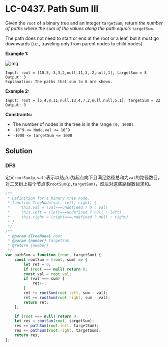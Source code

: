 # LC-0437. Path Sum III

Given the `root` of a binary tree and an integer `targetSum`, return _the number of paths where the sum of the values along the path equals_ `targetSum`.

The path does not need to start or end at the root or a leaf, but it must go downwards (i.e., traveling only from parent nodes to child nodes).

**Example 1:**

![img](https://assets.leetcode.com/uploads/2021/04/09/pathsum3-1-tree.jpg)

```
Input: root = [10,5,-3,3,2,null,11,3,-2,null,1], targetSum = 8
Output: 3
Explanation: The paths that sum to 8 are shown.
```

**Example 2:**

```
Input: root = [5,4,8,11,null,13,4,7,2,null,null,5,1], targetSum = 22
Output: 3
```

**Constraints:**

-   The number of nodes in the tree is in the range `[0, 1000]`.
-   `-10^9 <= Node.val <= 10^9`
-   `-1000 <= targetSum <= 1000`

## Solution

### DFS

定义`rootSum(p,val)`表示以结点`p`为起点向下且满足路径总和为`val`的路径数目。对二叉树上每个节点求`rootSum(p,targetSum)`，然后对这些路径数目求和。

```javascript
/**
 * Definition for a binary tree node.
 * function TreeNode(val, left, right) {
 *     this.val = (val===undefined ? 0 : val)
 *     this.left = (left===undefined ? null : left)
 *     this.right = (right===undefined ? null : right)
 * }
 */
/**
 * @param {TreeNode} root
 * @param {number} targetSum
 * @return {number}
 */
var pathSum = function (root, targetSum) {
    const rootSum = (root, sum) => {
        let ret = 0;
        if (root === null) return 0;
        const val = root.val;
        if (val === sum) {
            ret++;
        }
        ret += rootSum(root.left, sum - val);
        ret += rootSum(root.right, sum - val);
        return ret;
    };

    if (root === null) return 0;
    let res = rootSum(root, targetSum);
    res += pathSum(root.left, targetSum);
    res += pathSum(root.right, targetSum);
    return res;
};
```
